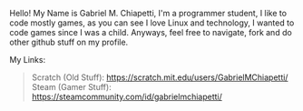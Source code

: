   Hello! My Name is Gabriel M. Chiapetti, I'm a programmer student, I like to code mostly
games, as you can see I love Linux and technology, I wanted to code games since I was a
child. Anyways, feel free to navigate, fork and do other github stuff on my profile.

My Links:
>Scratch (Old Stuff): https://scratch.mit.edu/users/GabrielMChiapetti/ 
  >Steam (Gamer Stuff): https://steamcommunity.com/id/gabrielmchiapetti/
